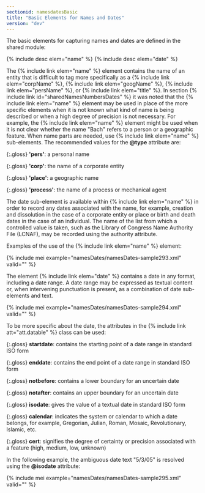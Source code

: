 ```yaml
---
sectionid: namesdatesBasic
title: "Basic Elements for Names and Dates"
version: "dev"
---
```


The basic elements for capturing names and dates are defined in the shared module:

{% include desc elem="name" %}
{% include desc elem="date" %}

The {% include link elem="name" %} element contains the name of an entity that is difficult to tag more specifically as a {% include link elem="corpName" %}, {% include link elem="geogName" %}, {% include link elem="persName" %}, or {% include link elem="title" %}. In section {% include link id="sharedNamesNumbersDates" %} it was noted that the {% include link elem="name" %} element may be used in place of the more specific elements when it is not known what kind of name is being described or when a high degree of precision is not necessary. For example, the {% include link elem="name" %} element might be used when it is not clear whether the name "Bach" refers to a person or a geographic feature. When name parts are needed, use {% include link elem="name" %} sub-elements. The recommended values for the **@type** attribute are:

{:.gloss}
**'pers'**: a personal name

{:.gloss}
**'corp'**: the name of a corporate entity

{:.gloss}
**'place'**: a geographic name

{:.gloss}
**'process'**: the name of a process or mechanical agent

The date sub-element is available within {% include link elem="name" %} in order to record any dates associated with the name, for example, creation and dissolution in the case of a corporate entity or place or birth and death dates in the case of an individual. The name of the list from which a controlled value is taken, such as the Library of Congress Name Authority File (LCNAF), may be recorded using the authority attribute.

Examples of the use of the {% include link elem="name" %} element:

{% include mei example="namesDates/namesDates-sample293.xml" valid="" %}

The element {% include link elem="date" %} contains a date in any format, including a date range. A date range may be expressed as textual content or, when intervening punctuation is present, as a combination of date sub-elements and text.

{% include mei example="namesDates/namesDates-sample294.xml" valid="" %}

To be more specific about the date, the attributes in the {% include link att="att.datable" %} class can be used:

{:.gloss}
**startdate**: contains the starting point of a date range in standard ISO form

{:.gloss}
**enddate**: contains the end point of a date range in standard ISO form

{:.gloss}
**notbefore**: contains a lower boundary for an uncertain date

{:.gloss}
**notafter**: contains an upper boundary for an uncertain date

{:.gloss}
**isodate**: gives the value of a textual date in standard ISO form

{:.gloss}
**calendar**: indicates the system or calendar to which a date belongs, for example, Gregorian, Julian, Roman, Mosaic, Revolutionary, Islamic, etc.

{:.gloss}
**cert**: signifies the degree of certainty or precision associated with a feature (high, medium, low, unknown)

In the following example, the ambiguous date text "5/3/05" is resolved using the **@isodate** attribute:

{% include mei example="namesDates/namesDates-sample295.xml" valid="" %}

